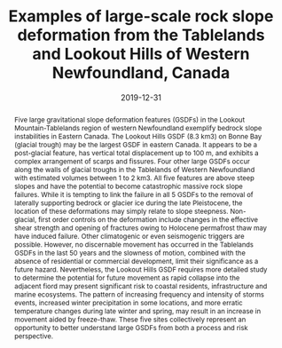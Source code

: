 ---
abstract: "Five large gravitational slope deformation features (GSDFs) in the Lookout Mountain-Tablelands region of western Newfoundland exemplify bedrock slope instabilities in Eastern Canada.  The Lookout Hills GSDF (8.3 km3) on Bonne Bay (glacial trough) may be the largest GSDF in eastern Canada.  It appears to be a post-glacial feature, has vertical total displacement up to 100 m, and exhibits a complex arrangement of scarps and fissures.  Four other large GSDFs occur along the walls of glacial troughs in the Tablelands of Western Newfoundland with estimated volumes between 1 to 2 km3.
  All five features are above steep slopes and have the potential to become catastrophic massive rock slope failures. While it is tempting to link the failure in all 5 GSDFs to the removal of laterally supporting bedrock or glacier ice during the late Pleistocene, the location of these deformations may simply relate to slope steepness. Non-glacial, first order controls on the deformation include changes in the effective shear strength and opening of fractures owing to Holocene permafrost thaw may have induced failure. Other climatogenic or even seismogenic triggers are possible.  However, no discernable movement has occurred in the Tablelands GSDFs in the last 50 years and the slowness of motion, combined with the absence of residential or commercial development, limit their significance as a future hazard. Nevertheless, the Lookout Hills GSDF requires more detailed study to determine the potential for future movement as rapid collapse into the adjacent fiord may present significant risk to coastal residents, infrastructure and marine ecosystems. The pattern of increasing frequency and intensity of storms events, increased winter precipitation in some locations, and more erratic temperature changes during late winter and spring, may result in an increase in movement aided by freeze-thaw.  These five sites collectively represent an opportunity to better understand large GSDFs from both a process and risk perspective."
authors: ["I. S. Spooner", "admin", "G. D. Osborn", "A.R. Berger", "Ian A. Brookes"]
date: "2019-12-31"
doi: ""
featured: false
image:
  caption: ""
  focal_point: ""
  preview_only: false
projects: []
publication: "Geomorphological Landscapes of Eastern Canada (accepted)"
publication_short: ""
publication_types: ["2"]
summary: ""
tags: []
title: "Examples of large-scale rock slope deformation from the Tablelands and Lookout Hills of Western Newfoundland, Canada"
url_code: ""
url_dataset: ""
url_pdf: ""
url_poster: ""
url_project: ""
url_slides: ""
url_source: ""
url_video: ""
---